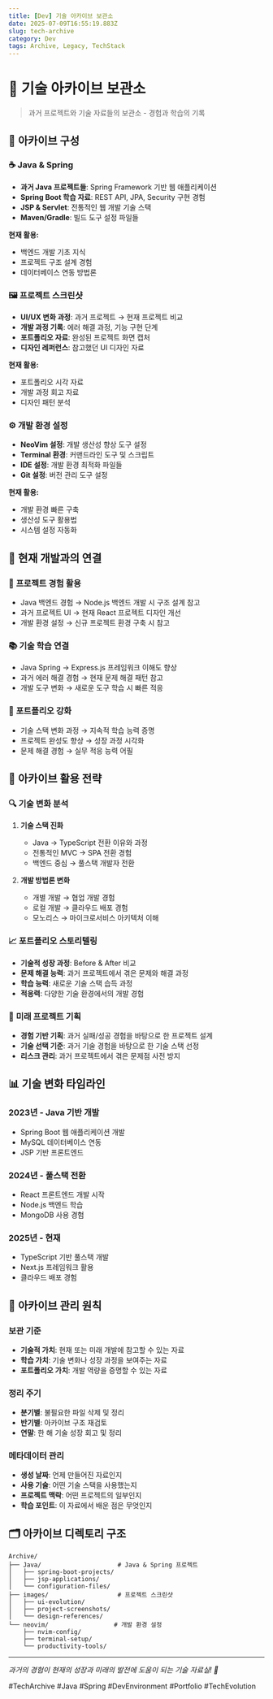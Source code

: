 ```yaml
---
title: [Dev] 기술 아카이브 보관소
date: 2025-07-09T16:55:19.883Z
slug: tech-archive
category: Dev
tags: Archive, Legacy, TechStack
---
```


# 📁 기술 아카이브 보관소

> 과거 프로젝트와 기술 자료들의 보관소 - 경험과 학습의 기록

## 📁 아카이브 구성

### ☕ **Java & Spring**

- **과거 Java 프로젝트들**: Spring Framework 기반 웹 애플리케이션
- **Spring Boot 학습 자료**: REST API, JPA, Security 구현 경험
- **JSP & Servlet**: 전통적인 웹 개발 기술 스택
- **Maven/Gradle**: 빌드 도구 설정 파일들

**현재 활용:**

- 백엔드 개발 기초 지식
- 프로젝트 구조 설계 경험
- 데이터베이스 연동 방법론

### 🖼️ **프로젝트 스크린샷**

- **UI/UX 변화 과정**: 과거 프로젝트 → 현재 프로젝트 비교
- **개발 과정 기록**: 에러 해결 과정, 기능 구현 단계
- **포트폴리오 자료**: 완성된 프로젝트 화면 캡처
- **디자인 레퍼런스**: 참고했던 UI 디자인 자료

**현재 활용:**

- 포트폴리오 시각 자료
- 개발 과정 회고 자료
- 디자인 패턴 분석

### ⚙️ **개발 환경 설정**

- **NeoVim 설정**: 개발 생산성 향상 도구 설정
- **Terminal 환경**: 커맨드라인 도구 및 스크립트
- **IDE 설정**: 개발 환경 최적화 파일들
- **Git 설정**: 버전 관리 도구 설정

**현재 활용:**

- 개발 환경 빠른 구축
- 생산성 도구 활용법
- 시스템 설정 자동화

## 🔗 현재 개발과의 연결

### 🎯 **프로젝트 경험 활용**

- Java 백엔드 경험 → Node.js 백엔드 개발 시 구조 설계 참고
- 과거 프로젝트 UI → 현재 React 프로젝트 디자인 개선
- 개발 환경 설정 → 신규 프로젝트 환경 구축 시 참고

### 📚 **기술 학습 연결**

- Java Spring → Express.js 프레임워크 이해도 향상
- 과거 에러 해결 경험 → 현재 문제 해결 패턴 참고
- 개발 도구 변화 → 새로운 도구 학습 시 빠른 적응

### 💼 **포트폴리오 강화**

- 기술 스택 변화 과정 → 지속적 학습 능력 증명
- 프로젝트 완성도 향상 → 성장 과정 시각화
- 문제 해결 경험 → 실무 적응 능력 어필

## 🎯 아카이브 활용 전략

### 🔍 **기술 변화 분석**

1. **기술 스택 진화**

   - Java → TypeScript 전환 이유와 과정
   - 전통적인 MVC → SPA 전환 경험
   - 백엔드 중심 → 풀스택 개발자 전환

2. **개발 방법론 변화**
   - 개별 개발 → 협업 개발 경험
   - 로컬 개발 → 클라우드 배포 경험
   - 모노리스 → 마이크로서비스 아키텍처 이해

### 📈 **포트폴리오 스토리텔링**

- **기술적 성장 과정**: Before & After 비교
- **문제 해결 능력**: 과거 프로젝트에서 겪은 문제와 해결 과정
- **학습 능력**: 새로운 기술 스택 습득 과정
- **적응력**: 다양한 기술 환경에서의 개발 경험

### 🚀 **미래 프로젝트 기획**

- **경험 기반 기획**: 과거 실패/성공 경험을 바탕으로 한 프로젝트 설계
- **기술 선택 기준**: 과거 기술 경험을 바탕으로 한 기술 스택 선정
- **리스크 관리**: 과거 프로젝트에서 겪은 문제점 사전 방지

## 📊 기술 변화 타임라인

### 2023년 - Java 기반 개발

- Spring Boot 웹 애플리케이션 개발
- MySQL 데이터베이스 연동
- JSP 기반 프론트엔드

### 2024년 - 풀스택 전환

- React 프론트엔드 개발 시작
- Node.js 백엔드 학습
- MongoDB 사용 경험

### 2025년 - 현재

- TypeScript 기반 풀스택 개발
- Next.js 프레임워크 활용
- 클라우드 배포 경험

## 🔧 아카이브 관리 원칙

### 보관 기준

- **기술적 가치**: 현재 또는 미래 개발에 참고할 수 있는 자료
- **학습 가치**: 기술 변화나 성장 과정을 보여주는 자료
- **포트폴리오 가치**: 개발 역량을 증명할 수 있는 자료

### 정리 주기

- **분기별**: 불필요한 파일 삭제 및 정리
- **반기별**: 아카이브 구조 재검토
- **연말**: 한 해 기술 성장 회고 및 정리

### 메타데이터 관리

- **생성 날짜**: 언제 만들어진 자료인지
- **사용 기술**: 어떤 기술 스택을 사용했는지
- **프로젝트 맥락**: 어떤 프로젝트의 일부인지
- **학습 포인트**: 이 자료에서 배운 점은 무엇인지

## 🗂️ 아카이브 디렉토리 구조

```
Archive/
├── Java/                     # Java & Spring 프로젝트
│   ├── spring-boot-projects/
│   ├── jsp-applications/
│   └── configuration-files/
├── images/                   # 프로젝트 스크린샷
│   ├── ui-evolution/
│   ├── project-screenshots/
│   └── design-references/
└── neovim/                  # 개발 환경 설정
    ├── nvim-config/
    ├── terminal-setup/
    └── productivity-tools/
```

---

_과거의 경험이 현재의 성장과 미래의 발전에 도움이 되는 기술 자료실! 📁_

#TechArchive #Java #Spring #DevEnvironment #Portfolio #TechEvolution
